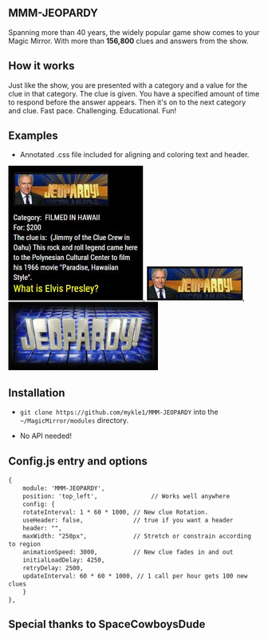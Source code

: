 ## MMM-JEOPARDY
Spanning more than 40 years, the widely popular game show comes to your Magic Mirror.
With more than **156,800** clues and answers from the show.

## How it works

Just like the show, you are presented with a category and a value for the clue in that category.
The clue is given. You have a specified amount of time to respond before the answer appears. 
Then it's on to the next category and clue. 
Fast pace. Challenging. Educational. Fun!

## Examples

* Annotated .css file included for aligning and coloring text and header.

![](pix/1.JPG), ![](pix/2.JPG), ![](pix/3.JPG)

## Installation

* `git clone https://github.com/mykle1/MMM-JEOPARDY` into the `~/MagicMirror/modules` directory.

* No API needed!


## Config.js entry and options

    {
        module: 'MMM-JEOPARDY',
        position: 'top_left',               // Works well anywhere
        config: { 
		rotateInterval: 1 * 60 * 1000, // New clue Rotation.
		useHeader: false,              // true if you want a header
		header: "",
		maxWidth: "250px",             // Stretch or constrain according to region
		animationSpeed: 3000,          // New clue fades in and out
		initialLoadDelay: 4250,
		retryDelay: 2500,
		updateInterval: 60 * 60 * 1000, // 1 call per hour gets 100 new clues
        }
    },
	

## Special thanks to SpaceCowboysDude

